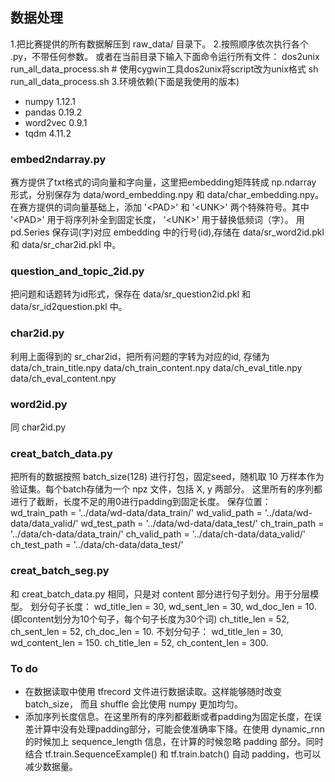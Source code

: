 ## 数据处理

1.把比赛提供的所有数据解压到 raw_data/ 目录下。
2.按照顺序依次执行各个 .py，不带任何参数。
  或者在当前目录下输入下面命令运行所有文件：
  dos2unix run_all_data_process.sh   # 使用cygwin工具dos2unix将script改为unix格式
  sh run_all_data_process.sh
3.环境依赖(下面是我使用的版本)
- numpy		1.12.1
- pandas 	0.19.2
- word2vec	0.9.1
- tqdm		4.11.2


### embed2ndarray.py
赛方提供了txt格式的词向量和字向量，这里把embedding矩阵转成 np.ndarray 形式，分别保存为 data/word_embedding.npy 和 data/char_embedding.npy。在赛方提供的词向量基础上，添加 '\<PAD\>' 和 '\<UNK\>' 两个特殊符号。其中 '\<PAD\>' 用于将序列补全到固定长度， '\<UNK\>' 用于替换低频词（字）。
用 pd.Series 保存词(字)对应 embedding 中的行号(id),存储在 data/sr_word2id.pkl 和 data/sr_char2id.pkl 中。

### question_and_topic_2id.py
把问题和话题转为id形式，保存在 data/sr_question2id.pkl 和 data/sr_id2question.pkl 中。

### char2id.py
利用上面得到的 sr_char2id，把所有问题的字转为对应的id, 存储为
data/ch_train_title.npy
data/ch_train_content.npy
data/ch_eval_title.npy
data/ch_eval_content.npy

### word2id.py
同 char2id.py

### creat_batch_data.py
把所有的数据按照 batch_size(128) 进行打包，固定seed，随机取 10 万样本作为验证集。每个batch存储为一个 npz 文件，包括 X, y 两部分。
这里所有的序列都进行了截断，长度不足的用0进行padding到固定长度。
保存位置：
wd_train_path = '../data/wd-data/data_train/'
wd_valid_path = '../data/wd-data/data_valid/'
wd_test_path = '../data/wd-data/data_test/'
ch_train_path = '../data/ch-data/data_train/'
ch_valid_path = '../data/ch-data/data_valid/'
ch_test_path = '../data/ch-data/data_test/'


### creat_batch_seg.py
和 creat_batch_data.py 相同，只是对 content 部分进行句子划分。用于分层模型。
划分句子长度：
wd_title_len = 30, wd_sent_len = 30, wd_doc_len = 10.(即content划分为10个句子，每个句子长度为30个词)
ch_title_len = 52, ch_sent_len = 52, ch_doc_len = 10.
不划分句子：
wd_title_len = 30, wd_content_len = 150.
ch_title_len = 52, ch_content_len = 300.


### To do
- 在数据读取中使用 tfrecord 文件进行数据读取。这样能够随时改变 batch_size， 而且 shuffle 会比使用 numpy 更加均匀。
- 添加序列长度信息。在这里所有的序列都截断或者padding为固定长度，在误差计算中没有处理padding部分，可能会使准确率下降。在使用 dynamic_rnn 的时候加上 sequence_length 信息，在计算的时候忽略 padding 部分。同时结合 tf.train.SequenceExample() 和 tf.train.batch() 自动 padding，也可以减少数据量。